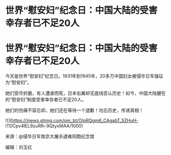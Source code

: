 # 世界“慰安妇”纪念日：中国大陆的受害幸存者已不足20人

# 世界“慰安妇”纪念日：中国大陆的受害幸存者已不足20人

今天是世界“慰安妇”纪念日。1931年到1945年，20多万中国妇女被侵华日军强征为“慰安妇”。

她们受尽折磨，有人遭虐而死，日本右翼却无底线否认历史！如今，中国大陆健在的“慰安妇”制度受害幸存者已不足20人。

她们的伤痛不容忘却，她们还在等待一个道歉！勿忘历史，传递真相！

![](https://inews.gtimg.com/om_bt/OIpRQgm6_CAgabT_5ZHuH-
lTDCpv4lEL9zuRlh-9QtyxMAA/1000)

来源：@侵华日军南京大屠杀遇难同胞纪念馆

编辑：刘玉红

